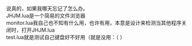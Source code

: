 说真的，如果我哪天忘记了怎么办。  
JHJM.lua是一个简易的文件浏览器  
monitor.lua我自己也不知有什么用，也许有用，本意是设计来检测当其他程序关闭时，打开JHJM.lua  
test.lua就是测试自己键盘好不好用（就是没用：（ ）  
